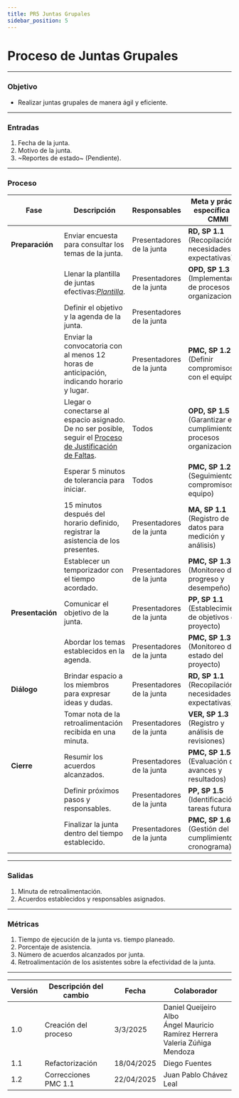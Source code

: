 ```yaml
---
title: PR5 Juntas Grupales
sidebar_position: 5
---
```


# Proceso de Juntas Grupales

---

### Objetivo

- Realizar juntas grupales de manera ágil y eficiente.

---

### Entradas

1. Fecha de la junta.
2. Motivo de la junta.
3. ~Reportes de estado~ (Pendiente).

---

### Proceso

| Fase             | Descripción                                                                                                                                                       | Responsables              | Meta y práctica específica del CMMI                                       |
| ---------------- | ----------------------------------------------------------------------------------------------------------------------------------------------------------------- | ------------------------- | ------------------------------------------------------------------------- |
| **Preparación**  | Enviar encuesta para consultar los temas de la junta.                                                                                                             | Presentadores de la junta | **RD, SP 1.1** (Recopilación de necesidades y expectativas)               |
|                  | Llenar la plantilla de juntas efectivas:<u>_[Plantilla](https://docs.google.com/document/d/1kQ_WNJF6ZAqBEqnu3a1I7ls6aLCqXvPdEHlpKwQGfEM/edit?usp=drive_link)_</u>. | Presentadores de la junta | **OPD, SP 1.3** (Implementación de procesos organizacionales)             |
|                  | Definir el objetivo y la agenda de la junta.                                                                                                                       | Presentadores de la junta |                     |
|                  | Enviar la convocatoria con al menos 12 horas de anticipación, indicando horario y lugar.                                                                           | Presentadores de la junta | **PMC, SP 1.2** (Definir compromisos con el equipo)                       |
|                  | Llegar o conectarse al espacio asignado. De no ser posible, seguir el [Proceso de Justificación de Faltas](docs/procesos/PR22-justificar-falta.md). | Todos                     | **OPD, SP 1.5** (Garantizar el cumplimiento de procesos organizacionales) |
|                  | Esperar 5 minutos de tolerancia para iniciar.                                                                                                                      | Todos                     | **PMC, SP 1.2** (Seguimiento de compromisos del equipo)                   |
|                  | 15 minutos después del horario definido, registrar la asistencia de los presentes.                                                                                 | Presentadores de la junta | **MA, SP 1.1** (Registro de datos para medición y análisis)               |
|                  | Establecer un temporizador con el tiempo acordado.                                                                                                                 | Presentadores de la junta | **PMC, SP 1.3** (Monitoreo del progreso y desempeño)                      |
| **Presentación** | Comunicar el objetivo de la junta.                                                                                                                                 | Presentadores de la junta | **PP, SP 1.1** (Establecimiento de objetivos del proyecto)                |
|                  | Abordar los temas establecidos en la agenda.                                                                                                                       | Presentadores de la junta | **PMC, SP 1.3** (Monitoreo del estado del proyecto)                       |
| **Diálogo**      | Brindar espacio a los miembros para expresar ideas y dudas.                                                                                                        | Presentadores de la junta | **RD, SP 1.1** (Recopilación de necesidades y expectativas)               |
|                  | Tomar nota de la retroalimentación recibida en una minuta.                                                                                                         | Presentadores de la junta | **VER, SP 1.3** (Registro y análisis de revisiones)                       |
| **Cierre**       | Resumir los acuerdos alcanzados.                                                                                                                                   | Presentadores de la junta | **PMC, SP 1.5** (Evaluación de avances y resultados)                      |
|                  | Definir próximos pasos y responsables.                                                                                                                             | Presentadores de la junta | **PP, SP 1.5** (Identificación de tareas futuras)                         |
|                  | Finalizar la junta dentro del tiempo establecido.                                                                                                                  | Presentadores de la junta | **PMC, SP 1.6** (Gestión del cumplimiento del cronograma)                 |

---

### Salidas

1. Minuta de retroalimentación.
2. Acuerdos establecidos y responsables asignados.

---

### Métricas

1. Tiempo de ejecución de la junta vs. tiempo planeado.
2. Porcentaje de asistencia.
3. Número de acuerdos alcanzados por junta.
4. Retroalimentación de los asistentes sobre la efectividad de la junta.

---

| Versión | Descripción del cambio                | Fecha    | Colaborador                |
| ------- | ------------------------------------- | -------- | -------------------------- |
| 1.0     | Creación del proceso | 3/3/2025 | Daniel Queijeiro Albo <br/> Ángel Mauricio Ramírez Herrera <br/> Valeria Zúñiga Mendoza |
| 1.1     | Refactorización          | 18/04/2025 | Diego Fuentes |
| 1.2 | Correcciones PMC 1.1 | 22/04/2025 | Juan Pablo Chávez Leal |
